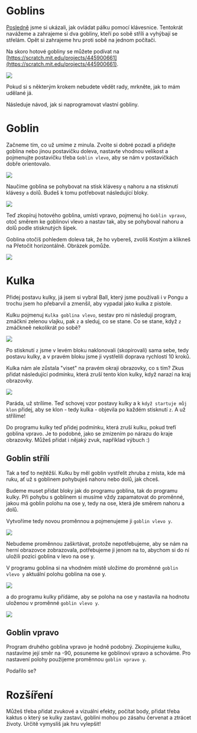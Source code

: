# Goblins

[Posledně](../02-Pong/pong.md) jsme si ukázali, jak ovládat pálku pomocí klávesnice. Tentokrát navážeme a zahrajeme si dva gobliny, kteří po sobě stříli a vyhýbají se střelám. Opět si zahrajeme hru proti sobě na jednom počítači.

Na skoro hotové gobliny se můžete podívat na [https://scratch.mit.edu/projects/445900661](https://scratch.mit.edu/projects/445900661).

<a href="https://scratch.mit.edu/projects/445900661/"><img src="./goblins.png" /></a>

Pokud si s některým krokem nebudete vědět rady, mrkněte, jak to mám udělané já.

Následuje návod, jak si naprogramovat vlastní gobliny.

# Goblin

Začneme tím, co už umíme z minula. Zvolte si dobré pozadí a přidejte goblina nebo jinou postavičku doleva, nastavte vhodnou velikost a pojmenujte postavičku třeba `Goblin vlevo`, aby se nám v postavičkách dobře orientovalo.

![](./goblin.png)

Naučíme goblina se pohybovat na stisk klávesy `q` nahoru a na stisknutí klávesy `a` dolů. Budeš k tomu potřebovat následující bloky.

![](../02-Pong/2.png)

Teď zkopíruj hotového goblina, umísti vpravo, pojmenuj ho `Goblin vpravo`, otoč směrem ke goblinovi vlevo a nastav tak, aby se pohyboval nahoru a dolů podle stisknutých šipek.

Goblina otočíš pohledem doleva tak, že ho vybereš, zvolíš Kostým a klikneš na Přetočit horizontálně. Obrázek pomůže.

![](./turn_goblin.png)

# Kulka

Přidej postavu kulky, já jsem si vybral Ball, který jsme používali i v Pongu a trochu jsem ho přebarvil a zmenšil, aby vypadal jako kulka z pistole.

Kulku pojmenuj `Kulka goblina vlevo`, sestav pro ni následují program, zmáčkni zelenou vlajku, pak `z` a sleduj, co se stane. Co se stane, když `z` zmáčkneě nekolikrát po sobě?

![](./bullet.png)

Po stisknutí `z` jsme v levém bloku naklonovali (skopírovali) sama sebe, tedy postavu kulky, a v pravém bloku jsme ji vystřelili doprava rychlostí 10 kroků.

Kulka nám ale zůstala "viset" na pravém okraji obrazovky, co s tím? Zkus přidat následující podmínku, která zruší tento klon kulky, když narazí na kraj obrazovky.

![](./border.png)

Paráda, už strílíme. Teď schovej vzor postavy kulky a k `když startuje můj klon` přidej, aby se klon - tedy kulka - objevila po každém stisknutí `z`. A už střílíme!

Do programu kulky teď přidej podmínku, která zruší kulku, pokud trefí goblina vpravo. Je to podobné, jako se zmizením po nárazu do kraje obrazovky. Můžeš přidat i nějaký zvuk, například výbuch :)

## Goblin střílí

Tak a teď to nejtěžší. Kulku by měl goblin vystřelit zhruba z místa, kde má ruku, ať už s goblinem pohybuješ nahoru nebo dolů, jak chceš.

Budeme muset přidat bloky jak do programu goblina, tak do programu kulky. Při pohybu s goblinem si musíme vždy zapamatovat do proměnné, jakou má goblin polohu na ose y, tedy na ose, která jde směrem nahoru a dolů.

Vytvoříme tedy novou proměnnou a pojmenujeme ji `goblin vlevo y`.

![](./var.png)

Nebudeme proměnnou zaškrtávat, protože nepotřebujeme, aby se nám na herní obrazovce zobrazovala, potřebujeme ji jenom na to, abychom si do ní uložili pozici goblina v levo na ose y.

V programu goblina si na vhodném místě uložíme do proměnné `goblin vlevo y` aktuální polohu goblina na ose y.

![](./set_y_goblin.png)

a do programu kulky přídáme, aby se poloha na ose y nastavila na hodnotu uloženou v proměnné `goblin vlevo y`.

![](./set_y_bullet.png)

## Goblin vpravo

Program druhého goblina vpravo je hodně podobný. Zkopírujeme kulku, nastavíme její směr na -90, posuneme ke goblinovi vpravo a schováme. Pro nastavení polohy použijeme proměnnou `goblin vpravo y`.

Podařilo se?

# Rozšíření

Můžeš třeba přidat zvukové a vizuálni efekty, počítat body, přidat třeba kaktus o který se kulky zastaví, goblini mohou po zásahu červenat a ztrácet životy. Určitě vymyslíš jak hru vylepšit!
